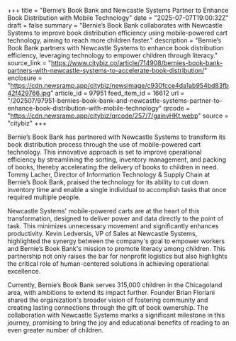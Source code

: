 +++
title = "Bernie’s Book Bank and Newcastle Systems Partner to Enhance Book Distribution with Mobile Technology"
date = "2025-07-07T19:00:32Z"
draft = false
summary = "Bernie’s Book Bank collaborates with Newcastle Systems to improve book distribution efficiency using mobile-powered cart technology, aiming to reach more children faster."
description = "Bernie’s Book Bank partners with Newcastle Systems to enhance book distribution efficiency, leveraging technology to empower children through literacy."
source_link = "https://www.citybiz.co/article/714908/bernies-book-bank-partners-with-newcastle-systems-to-accelerate-book-distribution/"
enclosure = "https://cdn.newsramp.app/citybiz/newsimage/c930fcce4da1ab954bd83fb42f429766.jpg"
article_id = 97951
feed_item_id = 16612
url = "/202507/97951-bernies-book-bank-and-newcastle-systems-partner-to-enhance-book-distribution-with-mobile-technology"
qrcode = "https://cdn.newsramp.app/citybiz/qrcode/257/7/gainvHKt.webp"
source = "citybiz"
+++

<p>Bernie’s Book Bank has partnered with Newcastle Systems to transform its book distribution process through the use of mobile-powered cart technology. This innovative approach is set to improve operational efficiency by streamlining the sorting, inventory management, and packing of books, thereby accelerating the delivery of books to children in need. Tommy Lacher, Director of Information Technology & Supply Chain at Bernie’s Book Bank, praised the technology for its ability to cut down inventory time and enable a single individual to accomplish tasks that once required multiple people.</p><p>Newcastle Systems' mobile-powered carts are at the heart of this transformation, designed to deliver power and data directly to the point of task. This minimizes unnecessary movement and significantly enhances productivity. Kevin Ledversis, VP of Sales at Newcastle Systems, highlighted the synergy between the company's goal to empower workers and Bernie’s Book Bank's mission to promote literacy among children. This partnership not only raises the bar for nonprofit logistics but also highlights the critical role of human-centered solutions in achieving operational excellence.</p><p>Currently, Bernie’s Book Bank serves 315,000 children in the Chicagoland area, with ambitions to extend its impact further. Founder Brian Floriani shared the organization's broader vision of fostering community and creating lasting connections through the gift of book ownership. The collaboration with Newcastle Systems marks a significant milestone in this journey, promising to bring the joy and educational benefits of reading to an even greater number of children.</p>